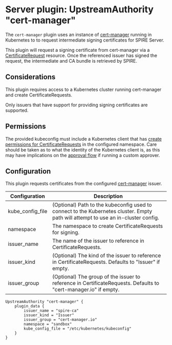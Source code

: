 # Server plugin: UpstreamAuthority "cert-manager"

The `cert-manager` plugin uses an instance of
[cert-manager](https://cert-manager.io) running in Kubernetes to to request
intermediate signing certificates for SPIRE Server.

This plugin will request a signing certificate from cert-manager via a
[CertificateRequest](https://cert-manager.io/docs/concepts/certificaterequest/)
resource. Once the referenced issuer has signed the request, the intermediate
and CA bundle is retrieved by SPIRE.

## Considerations

This plugin requires access to a Kubernetes cluster running cert-manager and
create CertificateRequests.

Only issuers that have support for providing signing certificates are supported.

## Permissions

The provided kubeconfig must include a Kubernetes client that has
[create permissions for CertificateRequests](https://cert-manager.io/docs/concepts/certificaterequest/)
in the configured namespace. Care should be taken as to what the identity of the
Kubernetes client is, as this may have implications on the [approval
flow](https://cert-manager.io/docs/concepts/certificaterequest/#userinfo)
if running a custom approver.

## Configuration

This plugin requests certificates from the configured
[cert-manager](https://cert-manager.io/docs/configuration/) issuer.

| Configuration    | Description                                                                                                                       |
|------------------|-----------------------------------------------------------------------------------------------------------------------------------|
| kube_config_file | (Optional) Path to the kubeconfig used to connect to the Kubernetes cluster. Empty path will attempt to use an in-cluster config. |
| namespace        | The namespace to create CertificateRequests for signing.                                                                          |
| issuer_name      | The name of the issuer to reference in CertificateRequests.                                                                       |
| issuer_kind      | (Optional) The kind of the issuer to reference in CertificateRequests. Defaults to "Issuer" if empty.                             |
| issuer_group     | (Optional) The group of the issuer to reference in CertificateRequests. Defaults to "cert-manager.io" if empty.                   |

```hcl
UpstreamAuthority "cert-manager" {
    plugin_data {
        issuer_name = "spire-ca"
        issuer_kind = "Issuer"
        issuer_group = "cert-manager.io"
        namespace = "sandbox"
        kube_config_file = "/etc/kubernetes/kubeconfig"
    }
}
```
